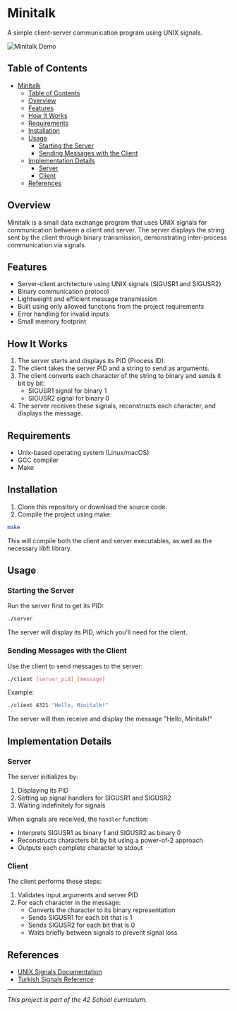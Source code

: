 # Minitalk

A simple client-server communication program using UNIX signals.

![Minitalk Demo](Ekran%20Resmi%202023-09-17%20ÖS%206.36.56.png)

## Table of Contents

- [Minitalk](#minitalk)
  - [Table of Contents](#table-of-contents)
  - [Overview](#overview)
  - [Features](#features)
  - [How It Works](#how-it-works)
  - [Requirements](#requirements)
  - [Installation](#installation)
  - [Usage](#usage)
    - [Starting the Server](#starting-the-server)
    - [Sending Messages with the Client](#sending-messages-with-the-client)
  - [Implementation Details](#implementation-details)
    - [Server](#server)
    - [Client](#client)
  - [References](#references)

## Overview

Minitalk is a small data exchange program that uses UNIX signals for communication between a client and server. The server displays the string sent by the client through binary transmission, demonstrating inter-process communication via signals.

## Features

- Server-client architecture using UNIX signals (SIGUSR1 and SIGUSR2)
- Binary communication protocol
- Lightweight and efficient message transmission
- Built using only allowed functions from the project requirements
- Error handling for invalid inputs
- Small memory footprint

## How It Works

1. The server starts and displays its PID (Process ID).
2. The client takes the server PID and a string to send as arguments.
3. The client converts each character of the string to binary and sends it bit by bit:
   - SIGUSR1 signal for binary 1
   - SIGUSR2 signal for binary 0
4. The server receives these signals, reconstructs each character, and displays the message.

## Requirements

- Unix-based operating system (Linux/macOS)
- GCC compiler
- Make

## Installation

1. Clone this repository or download the source code.
2. Compile the project using make:

```bash
make
```

This will compile both the client and server executables, as well as the necessary libft library.

## Usage

### Starting the Server

Run the server first to get its PID:

```bash
./server
```

The server will display its PID, which you'll need for the client.

### Sending Messages with the Client

Use the client to send messages to the server:

```bash
./client [server_pid] [message]
```

Example:

```bash
./client 4321 "Hello, Minitalk!"
```

The server will then receive and display the message "Hello, Minitalk!"

## Implementation Details

### Server

The server initializes by:
1. Displaying its PID
2. Setting up signal handlers for SIGUSR1 and SIGUSR2
3. Waiting indefinitely for signals

When signals are received, the `handler` function:
- Interprets SIGUSR1 as binary 1 and SIGUSR2 as binary 0
- Reconstructs characters bit by bit using a power-of-2 approach
- Outputs each complete character to stdout

### Client

The client performs these steps:
1. Validates input arguments and server PID
2. For each character in the message:
   - Converts the character to its binary representation
   - Sends SIGUSR1 for each bit that is 1
   - Sends SIGUSR2 for each bit that is 0
   - Waits briefly between signals to prevent signal loss

## References

- [UNIX Signals Documentation](signals.pdf)
- [Turkish Signals Reference](signals%20tr.pdf)

---

*This project is part of the 42 School curriculum.*